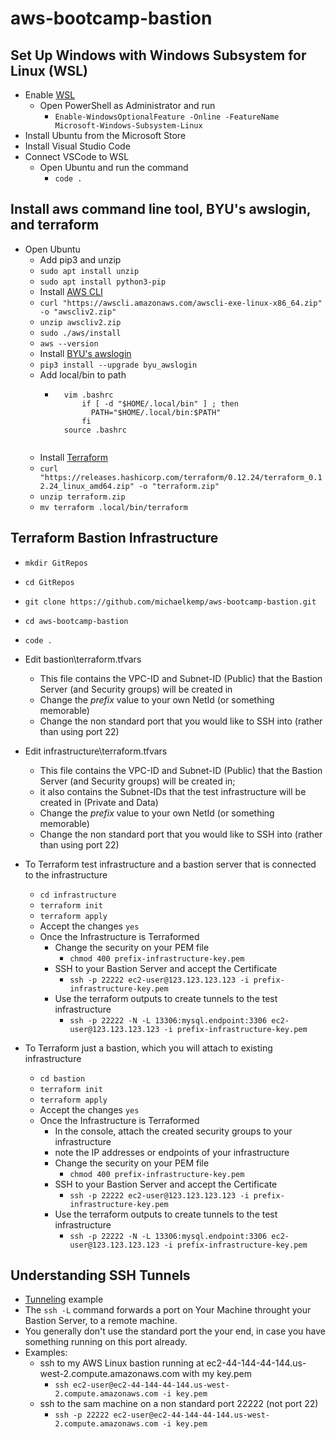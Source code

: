 # aws-bootcamp-bastion

## Set Up Windows with Windows Subsystem for Linux (WSL)

- Enable [WSL](https://docs.microsoft.com/en-us/windows/wsl/install-win10)
    - Open PowerShell as Administrator and run
        - ```Enable-WindowsOptionalFeature -Online -FeatureName Microsoft-Windows-Subsystem-Linux```
- Install Ubuntu from the Microsoft Store
- Install Visual Studio Code
- Connect VSCode to WSL
    - Open Ubuntu and run the command 
        - ```code .```

## Install aws command line tool, BYU's awslogin, and terraform

- Open Ubuntu
    - Add pip3 and unzip
    - ```sudo apt install unzip```
    - ```sudo apt install python3-pip```
    - Install [AWS CLI](https://docs.aws.amazon.com/cli/latest/userguide/install-cliv2-linux.html)
    - ```curl "https://awscli.amazonaws.com/awscli-exe-linux-x86_64.zip" -o "awscliv2.zip"```
    - ```unzip awscliv2.zip```
    - ```sudo ./aws/install```
    - ```aws --version```
    - Install [BYU's awslogin](https://github.com/byu-oit/awslogin)
    - ```pip3 install --upgrade byu_awslogin```
    - Add local/bin to path
        - ```
            vim .bashrc
                if [ -d "$HOME/.local/bin" ] ; then
                  PATH="$HOME/.local/bin:$PATH"
                fi
            source .bashrc
        ```
    - Install [Terraform](https://www.terraform.io/downloads.html)
    - ```curl "https://releases.hashicorp.com/terraform/0.12.24/terraform_0.12.24_linux_amd64.zip" -o "terraform.zip"```
    - ```unzip terraform.zip```
    - ```mv terraform .local/bin/terraform```

## Terraform Bastion Infrastructure 

- ```mkdir GitRepos```
- ```cd GitRepos```
- ```git clone https://github.com/michaelkemp/aws-bootcamp-bastion.git```
- ```cd aws-bootcamp-bastion```
- ```code .```
- Edit bastion\terraform.tfvars
    - This file contains the VPC-ID and Subnet-ID (Public) that the Bastion Server (and Security groups) will be created in
    - Change the *prefix* value to your own NetId (or something memorable)
    - Change the non standard port that you would like to SSH into (rather than using port 22) 
- Edit infrastructure\terraform.tfvars
    - This file contains the VPC-ID and Subnet-ID (Public) that the Bastion Server (and Security groups) will be created in;
    - it also contains the Subnet-IDs that the test infrastructure will be created in (Private and Data) 
    - Change the *prefix* value to your own NetId (or something memorable)
    - Change the non standard port that you would like to SSH into (rather than using port 22) 

- To Terraform test infrastructure and a bastion server that is connected to the infrastructure
    - ```cd infrastructure```
    - ```terraform init```
    - ```terraform apply```
    - Accept the changes ```yes```
    - Once the Infrastructure is Terraformed
        - Change the security on your PEM file
            - ```chmod 400 prefix-infrastructure-key.pem```
        - SSH to your Bastion Server and accept the Certificate
            - ```ssh -p 22222 ec2-user@123.123.123.123 -i prefix-infrastructure-key.pem```
        - Use the terraform outputs to create tunnels to the test infrastructure
            - ```ssh -p 22222 -N -L 13306:mysql.endpoint:3306 ec2-user@123.123.123.123 -i prefix-infrastructure-key.pem```

- To Terraform just a bastion, which you will attach to existing infrastructure
    - ```cd bastion```
    - ```terraform init```
    - ```terraform apply```
    - Accept the changes ```yes```
    - Once the Infrastructure is Terraformed
        - In the console, attach the created security groups to your infrastructure
        - note the IP addresses or endpoints of your infrastructure
        - Change the security on your PEM file
            - ```chmod 400 prefix-infrastructure-key.pem```
        - SSH to your Bastion Server and accept the Certificate
            - ```ssh -p 22222 ec2-user@123.123.123.123 -i prefix-infrastructure-key.pem```
        - Use the terraform outputs to create tunnels to the test infrastructure
            - ```ssh -p 22222 -N -L 13306:mysql.endpoint:3306 ec2-user@123.123.123.123 -i prefix-infrastructure-key.pem```

## Understanding SSH Tunnels

- [Tunneling](https://www.ssh.com/ssh/tunneling/example) example
- The ```ssh -L``` command forwards a port on Your Machine throught your Bastion Server, to a remote machine.
- You generally don't use the standard port the your end, in case you have something running on this port already.
- Examples:
    - ssh to my AWS Linux bastion running at ec2-44-144-44-144.us-west-2.compute.amazonaws.com with my key.pem
        - ```ssh ec2-user@ec2-44-144-44-144.us-west-2.compute.amazonaws.com -i key.pem```
    - ssh to the sam machine on a non standard port 22222 (not port 22)
        - ```ssh -p 22222 ec2-user@ec2-44-144-44-144.us-west-2.compute.amazonaws.com -i key.pem```
        

